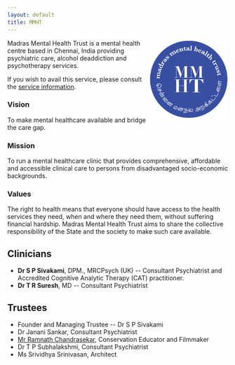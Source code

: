 ```yaml
---
layout: default
title: MMHT
---
```


<img src="public/mmht-logo.png" alt="mmht-logo" style="width: 180px; float: right; padding=0px"/>
Madras Mental Health Trust is a mental health centre based in Chennai, India
providing psychiatric care, alcohol deaddiction and psychotherapy services. 

If you wish to avail this service, please consult the [service
information](service.html).

### Vision 

To make mental healthcare available and bridge the care gap.

### Mission 

To run a mental healthcare clinic that provides comprehensive, affordable and
accessible clinical care to persons from disadvantaged socio-economic
backgrounds. 

### Values 

The right to health means that everyone should have access to the health
services they need, when and where they need them, without suffering financial
hardship. Madras Mental Health Trust aims to share the collective responsibility
of the State and the society to make such care available.

## Clinicians

* **Dr S P Sivakami**, DPM., MRCPsych (UK) -- Consultant Psychiatrist and Accredited
  Cognitive Analytic Therapy (CAT) practitioner.
* **Dr T R Suresh**, MD -- Consultant Psychiatrist

## Trustees

* Founder and Managing Trustee -- Dr S P Sivakami
* Dr Janani Sankar, Consultant Psychiatrist
* [Mr Ramnath Chandrasekar](https://www.ramnathshekar.com/), Conservation Educator and Filmmaker
* Dr T P Subhalakshmi, Consultant Psychiatrist
* Ms Srividhya Srinivasan, Architect
